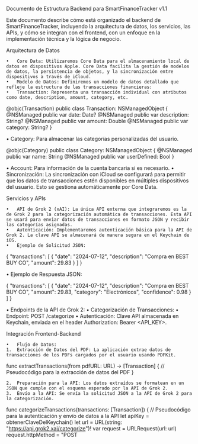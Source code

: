 Documento de Estructura Backend para SmartFinanceTracker v1.1

Este documento describe cómo está organizado el backend de SmartFinanceTracker, incluyendo la arquitectura de datos, los servicios, las APIs, y cómo se integran con el frontend, con un enfoque en la implementación técnica y la lógica de negocio.

Arquitectura de Datos

	•	Core Data: Utilizaremos Core Data para el almacenamiento local de datos en dispositivos Apple. Core Data facilita la gestión de modelos de datos, la persistencia de objetos, y la sincronización entre dispositivos a través de iCloud.
	•	Modelo de Datos: Definiremos un modelo de datos detallado que refleje la estructura de las transacciones financieras:
	•	Transaction: Representa una transacción individual con atributos como date, description, amount, category, etc.

@objc(Transaction)
public class Transaction: NSManagedObject {
    @NSManaged public var date: Date?
    @NSManaged public var description: String?
    @NSManaged public var amount: Double
    @NSManaged public var category: String?
}

•	Category: Para almacenar las categorías personalizadas del usuario.

@objc(Category)
public class Category: NSManagedObject {
    @NSManaged public var name: String
    @NSManaged public var userDefined: Bool
}

•	Account: Para información de la cuenta bancaria si es necesario.
	•	Sincronización: La sincronización con iCloud se configurará para permitir que los datos de transacciones estén disponibles en múltiples dispositivos del usuario. Esto se gestiona automáticamente por Core Data.

Servicios y APIs

	•	API de Grok 2 (xAI): La única API externa que integraremos es la de Grok 2 para la categorización automática de transacciones. Esta API se usará para enviar datos de transacciones en formato JSON y recibir las categorías asignadas.
	•	Autenticación: Implementaremos autenticación básica para la API de Grok 2. La clave API se almacenará de manera segura en el Keychain de iOS.
	•	Ejemplo de Solicitud JSON:

{
  "transactions": [
    {
      "date": "2024-07-12",
      "description": "Compra en BEST BUY CO",
      "amount": 29.83
    }
  ]
}

•	Ejemplo de Respuesta JSON:

{
  "transactions": [
    {
      "date": "2024-07-12",
      "description": "Compra en BEST BUY CO",
      "amount": 29.83,
      "category": "Electrónicos",
      "confidence": 0.98
    }
  ]
}

•	Endpoints de la API de Grok 2:
	•	Categorización de Transacciones:
	•	Endpoint: POST /categorize
	•	Autenticación: Clave API almacenada en Keychain, enviada en el header Authorization: Bearer <API_KEY>.

Integración Frontend-Backend

	•	Flujo de Datos:
	1.	Extracción de Datos del PDF: La aplicación extrae datos de transacciones de los PDFs cargados por el usuario usando PDFKit.

func extractTransactions(from pdfURL: URL) -> [Transaction] {
    // Pseudocódigo para la extracción de datos del PDF
}

	2.	Preparación para la API: Los datos extraídos se formatean en un JSON que cumple con el esquema esperado por la API de Grok 2.
	3.	Envío a la API: Se envía la solicitud JSON a la API de Grok 2 para la categorización.

func categorizeTransactions(transactions: [Transaction]) {
    // Pseudocódigo para la autenticación y envío de datos a la API
    let apiKey = obtenerClaveDelKeychain()
    let url = URL(string: "https://api.grok2.xai/categorize")!
    var request = URLRequest(url: url)
    request.httpMethod = "POST​​​​​​​​​​​​​​​​​​​​​​​​​​​​​​​​​​​​​​​​​​​​​​​​​​
